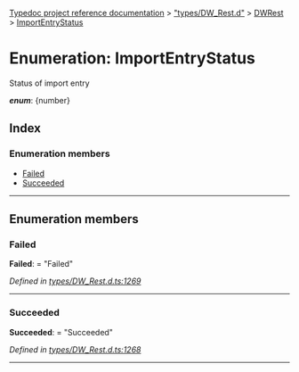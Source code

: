 [Typedoc project reference documentation](../README.md) > ["types/DW_Rest.d"](../modules/_types_dw_rest_d_.md) > [DWRest](../modules/_types_dw_rest_d_.dwrest.md) > [ImportEntryStatus](../enums/_types_dw_rest_d_.dwrest.importentrystatus.md)

# Enumeration: ImportEntryStatus

Status of import entry

*__enum__*: {number}

## Index

### Enumeration members

* [Failed](_types_dw_rest_d_.dwrest.importentrystatus.md#failed)
* [Succeeded](_types_dw_rest_d_.dwrest.importentrystatus.md#succeeded)

---

## Enumeration members

<a id="failed"></a>

###  Failed

**Failed**:  = "Failed"

*Defined in [types/DW_Rest.d.ts:1269](https://github.com/DocuWare/REST-Sample-TS/blob/22cf36b/src/types/DW_Rest.d.ts#L1269)*

___
<a id="succeeded"></a>

###  Succeeded

**Succeeded**:  = "Succeeded"

*Defined in [types/DW_Rest.d.ts:1268](https://github.com/DocuWare/REST-Sample-TS/blob/22cf36b/src/types/DW_Rest.d.ts#L1268)*

___

